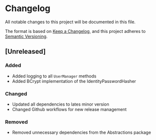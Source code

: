 # Changelog

All notable changes to this project will be documented in this file.

The format is based on [Keep a Changelog](https://keepachangelog.com/en/1.0.0/),
and this project adheres to [Semantic Versioning](https://semver.org/spec/v2.0.0.html).

## [Unreleased]

### Added

- Added logging to all `UserManager` methods
- Added BCrypt implementation of the IdentityPasswordHasher

### Changed

- Updated all dependencies to lates minor version
- Changed Github workflows for new release management

### Removed

- Removed unnecessary dependencies from the Abstractions package
